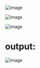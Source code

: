![image](https://github.com/Vajraayudham/SQL_Practice_Example/assets/86905678/aeef6c67-dec9-4b2e-8b64-721067bce445)

![image](https://github.com/Vajraayudham/SQL_Practice_Example/assets/86905678/bf1bde05-aaa0-4acd-9c11-1f64bd0038f3)

![image](https://github.com/Vajraayudham/SQL_Practice_Example/assets/86905678/d8a53671-b033-4199-a24e-7d0f9e1d39ec)

# output:
![image](https://github.com/Vajraayudham/SQL_Practice_Example/assets/86905678/84f90cab-ad2a-47d2-81f6-53f08228d076)
